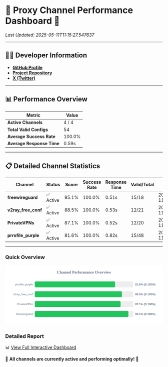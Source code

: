 # 🌟 Proxy Channel Performance Dashboard 🌟

_Last Updated: 2025-05-11T11:15:27.547637_

---

## 👩‍💻 Developer Information

- **[GitHub Profile](https://github.com/4n0nymou3)**  
- **[Project Repository](https://github.com/4n0nymou3/multi-proxy-config-fetcher)**  
- **[X (Twitter)](https://x.com/4n0nymou3)**  

---

## 📊 Performance Overview

| Metric                | Value       |
|-----------------------|-------------|
| **Active Channels**   | 4 / 4       |
| **Total Valid Configs** | 54          |
| **Average Success Rate** | 100.0%      |
| **Average Response Time** | 0.59s       |

---

## 📋 Detailed Channel Statistics

| Channel          | Status     | Score  | Success Rate | Response Time | Valid/Total | Last Success               |
|------------------|------------|--------|--------------|---------------|-------------|----------------------------|
| **freewireguard**  | ✅ Active  | 95.1%  | 100.0% | 0.51s         | 15/18       | 2025-05-11T11:15:27.545936 |
| **v2ray_free_conf**  | ✅ Active  | 88.5%  | 100.0% | 0.53s         | 12/21       | 2025-05-11T11:15:26.448784 |
| **PrivateVPNs**  | ✅ Active  | 87.1%  | 100.0% | 0.52s         | 12/20       | 2025-05-11T11:15:27.003119 |
| **prrofile_purple**  | ✅ Active  | 81.6%  | 100.0% | 0.82s         | 15/48       | 2025-05-11T11:15:25.878215 |

---

### Quick Overview
<div align="center">
  <a href="https://raw.githubusercontent.com/nullluser/NullRepo/refs/heads/main/assets/channel_stats_chart.svg">
    <img src="https://raw.githubusercontent.com/nullluser/NullRepo/refs/heads/main/assets/channel_stats_chart.svg" alt="Source Performance Statistics" width="800">
  </a>
</div>

### Detailed Report
📊 [View Full Interactive Dashboard](https://htmlpreview.github.io/?https://github.com/nullluser/NullRepo/blob/main/assets/performance_report.html)

🎉 **All channels are currently active and performing optimally!** 🎉
